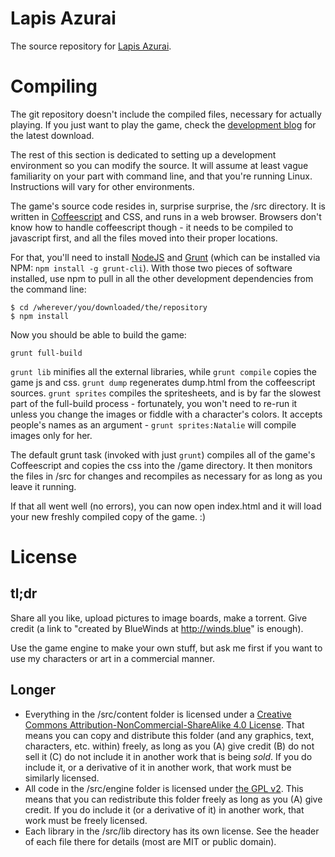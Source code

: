 Lapis Azurai
===========

The source repository for [Lapis Azurai](winds.blue).

# Compiling
The git repository doesn't include the compiled files, necessary for actually playing. If you just want to play the game, check the [development blog](winds.blue) for the latest download.

The rest of this section is dedicated to setting up a development environment so you can modify the source. It will assume at least vague familiarity on your part with command line, and that you're running Linux. Instructions will vary for other environments.

The game's source code resides in, surprise surprise, the /src directory. It is written in [Coffeescript](coffeescript.org) and CSS, and runs in a web browser. Browsers don't know how to handle coffeescript though - it needs to be compiled to javascript first, and all the files moved into their proper locations.

For that, you'll need to install [NodeJS](nodejs.org) and [Grunt](gruntjs.com) (which can be installed via NPM: `npm install -g grunt-cli`). With those two pieces of software installed, use npm to pull in all the other development dependencies from the command line:

```
$ cd /wherever/you/downloaded/the/repository
$ npm install
```

Now you should be able to build the game:

```
grunt full-build
```

`grunt lib` minifies all the external libraries, while `grunt compile` copies the game js and css. `grunt dump` regenerates dump.html from the coffeescript sources. `grunt sprites` compiles the spritesheets, and is by far the slowest part of the full-build process - fortunately, you won't need to re-run it unless you change the images or fiddle with a character's colors. It accepts people's names as an argument - `grunt sprites:Natalie` will compile images only for her.

The default grunt task (invoked with just `grunt`) compiles all of the game's Coffeescript and copies the css into the /game directory. It then monitors the files in /src for changes and recompiles as necessary for as long as you leave it running.

If that all went well (no errors), you can now open index.html and it will load your new freshly compiled copy of the game. :)

# License

## tl;dr
Share all you like, upload pictures to image boards, make a torrent. Give credit (a link to "created by BlueWinds at http://winds.blue" is enough).

Use the game engine to make your own stuff, but ask me first if you want to use my characters or art in a commercial manner.

## Longer
* Everything in the /src/content folder is licensed under a [Creative Commons Attribution-NonCommercial-ShareAlike 4.0 License](http://creativecommons.org/licenses/by-nc-sa/4.0/).
  That means you can copy and distribute this folder (and any graphics, text, characters, etc. within) freely, as long as you (A) give credit (B) do not sell it (C) do not include it in another work that is being *sold*.
  If you do include it, or a derivative of it in another work, that work must be similarly licensed.
* All code in the /src/engine folder is licensed under [the GPL v2](http://www.gnu.org/licenses/gpl.txt).
  This means that you can redistribute this folder freely as long as you (A) give credit.
  If you do include it (or a derivative of it) in another work, that work must be freely licensed.
* Each library in the /src/lib directory has its own license. See the header of each file there for details (most are MIT or public domain).
